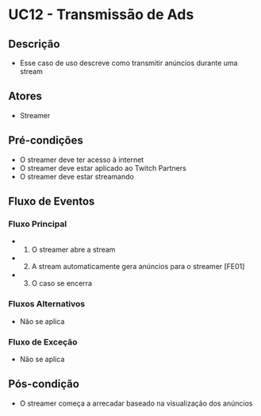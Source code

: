 # UC12 - Transmissão de Ads

## Descrição
* Esse caso de uso descreve como transmitir anúncios durante uma stream

## Atores
* Streamer

## Pré-condições
* O streamer deve ter acesso à internet
* O streamer deve estar aplicado ao Twitch Partners
* O streamer deve estar streamando

## Fluxo de Eventos
### Fluxo Principal
* 1. O streamer abre a stream
* 2. A stream automaticamente gera anúncios para o streamer [FE01]
* 3. O caso se encerra

### Fluxos Alternativos
* Não se aplica

### Fluxo de Exceção
* Não se aplica

## Pós-condição
* O streamer começa a arrecadar baseado na visualização dos anúncios